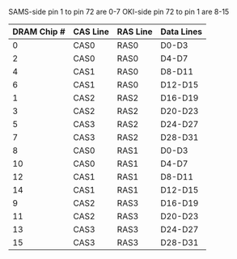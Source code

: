 SAMS-side pin 1 to pin 72 are 0-7
OKI-side  pin 72 to pin 1 are 8-15

| DRAM Chip # | CAS Line | RAS Line | Data Lines    |
|-------------|----------|----------|---------------|
| 0           | CAS0     | RAS0     | D0-D3         |
| 2           | CAS0     | RAS0     | D4-D7         |
| 4           | CAS1     | RAS0     | D8-D11        |
| 6           | CAS1     | RAS0     | D12-D15       |
| 1           | CAS2     | RAS2     | D16-D19       |
| 3           | CAS2     | RAS2     | D20-D23       |
| 5           | CAS3     | RAS2     | D24-D27       |
| 7           | CAS3     | RAS2     | D28-D31       |
| 8           | CAS0     | RAS1     | D0-D3         |
| 10          | CAS0     | RAS1     | D4-D7         |
| 12          | CAS1     | RAS1     | D8-D11        |
| 14          | CAS1     | RAS1     | D12-D15       |
| 9           | CAS2     | RAS3     | D16-D19       |
| 11          | CAS2     | RAS3     | D20-D23       |
| 13          | CAS3     | RAS3     | D24-D27       |
| 15          | CAS3     | RAS3     | D28-D31       |
